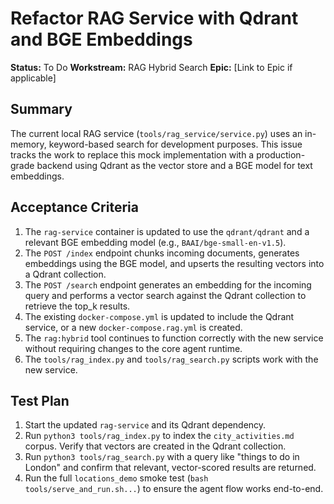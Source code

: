 # Refactor RAG Service with Qdrant and BGE Embeddings

**Status:** To Do
**Workstream:** RAG Hybrid Search
**Epic:** [Link to Epic if applicable]

## Summary
The current local RAG service (`tools/rag_service/service.py`) uses an in-memory, keyword-based search for development purposes. This issue tracks the work to replace this mock implementation with a production-grade backend using Qdrant as the vector store and a BGE model for text embeddings.

## Acceptance Criteria
1.  The `rag-service` container is updated to use the `qdrant/qdrant` and a relevant BGE embedding model (e.g., `BAAI/bge-small-en-v1.5`).
2.  The `POST /index` endpoint chunks incoming documents, generates embeddings using the BGE model, and upserts the resulting vectors into a Qdrant collection.
3.  The `POST /search` endpoint generates an embedding for the incoming query and performs a vector search against the Qdrant collection to retrieve the top_k results.
4.  The existing `docker-compose.yml` is updated to include the Qdrant service, or a new `docker-compose.rag.yml` is created.
5.  The `rag:hybrid` tool continues to function correctly with the new service without requiring changes to the core agent runtime.
6.  The `tools/rag_index.py` and `tools/rag_search.py` scripts work with the new service.

## Test Plan
1.  Start the updated `rag-service` and its Qdrant dependency.
2.  Run `python3 tools/rag_index.py` to index the `city_activities.md` corpus. Verify that vectors are created in the Qdrant collection.
3.  Run `python3 tools/rag_search.py` with a query like "things to do in London" and confirm that relevant, vector-scored results are returned.
4.  Run the full `locations_demo` smoke test (`bash tools/serve_and_run.sh...`) to ensure the agent flow works end-to-end.
